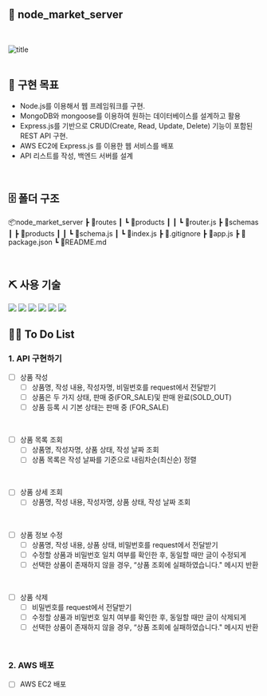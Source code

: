 ## 🛒 node_market_server

<br />

![title](https://online.spartacodingclub.kr/v2/assets/icons/logo-active.png)  
<br />

## 🎈 구현 목표

- Node.js를 이용해서 웹 프레임워크를 구현.
- MongoDB와 mongoose를 이용하여 원하는 데이터베이스를 설계하고 활용
- Express.js를 기반으로 CRUD(Create, Read, Update, Delete) 기능이 포함된 REST API 구현.
- AWS EC2에 Express.js 를 이용한 웹 서비스를 배포
- API 리스트를 작성, 백엔드 서버를 설계

<br />

## 🗄 폴더 구조

📦node_market_server
┣ 📂routes
┃ ┗ 📂products
┃ ┃ ┗ 📜router.js
┣ 📂schemas
┃ ┣ 📂products
┃ ┃ ┗ 📜schema.js
┃ ┗ 📜index.js
┣ 📜.gitignore
┣ 📜app.js
┣ 📜package.json
┗ 📜README.md

<br />

## ⛏ 사용 기술

<img src="https://img.shields.io/badge/node.js-339933?style=for-the-badge&logo=Node.js&logoColor=white">

<img src="https://img.shields.io/badge/mongoDB-47A248?style=for-the-badge&logo=MongoDB&logoColor=white">

<img src="https://img.shields.io/badge/express-000000?style=for-the-badge&logo=express&logoColor=white">
<img src="https://img.shields.io/badge/github-181717?style=for-the-badge&logo=github&logoColor=white">
<img src="https://img.shields.io/badge/git-F05032?style=for-the-badge&logo=git&logoColor=white">
<img src="https://img.shields.io/badge/npm-CB3837?style=for-the-badge&logo=npm&logoColor=white">

<br />

## 🙋‍♀️ To Do List

### 1. API 구현하기

- [ ] 상품 작성
  - [ ] 상품명, 작성 내용, 작성자명, 비밀번호를 request에서 전달받기
  - [ ] 상품은 두 가지 상태, 판매 중(FOR_SALE)및 판매 완료(SOLD_OUT)
  - [ ] 상품 등록 시 기본 상태는 판매 중 (FOR_SALE)

<br />

- [ ] 상품 목록 조회
  - [ ] 상품명, 작성자명, 상품 상태, 작성 날짜 조회
  - [ ] 상품 목록은 작성 날짜를 기준으로 내림차순(최신순) 정렬

<br />

- [ ] 상품 상세 조회
  - [ ] 상품명, 작성 내용, 작성자명, 상품 상태, 작성 날짜 조회

<br />

- [ ] 상품 정보 수정
  - [ ] 상품명, 작성 내용, 상품 상태, 비밀번호를 request에서 전달받기
  - [ ] 수정할 상품과 비밀번호 일치 여부를 확인한 후, 동일할 때만 글이 수정되게
  - [ ] 선택한 상품이 존재하지 않을 경우, “상품 조회에 실패하였습니다." 메시지 반환

<br />

- [ ] 상품 삭제
  - [ ] 비밀번호를 request에서 전달받기
  - [ ] 수정할 상품과 비밀번호 일치 여부를 확인한 후, 동일할 때만 글이 삭제되게
  - [ ] 선택한 상품이 존재하지 않을 경우, “상품 조회에 실패하였습니다." 메시지 반환

<br />

### 2. AWS 배포

- [ ] AWS EC2 배포

